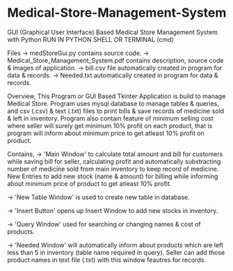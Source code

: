 # Medical-Store-Management-System
GUI (Graphical User Interface) Based Medical Store Management System with Python
RUN IN PYTHON SHELL OR TERMINAL (cmd)

Files
-> medStoreGui.py contains source code.
-> Medical_Store_Management_System.pdf contains description, source code & images of application.
-> bill.csv file automatically created in program for data & records.
-> Needed.txt automatically created in program for data & records.


Overview,
This Program or GUI Based Tkinter Application is build to manage Medical Store.
Program uses mysql database to manage tables & queries, and csv (.csv) & text (.txt) files to print bills & save records of medicine sold & left in inventory.
Program also contain feature of minimum selling cost where seller will surely get minimum 10% profit on each product, that is program will inform about minimum price to get atleast 10% profit on product.

Contains,
-> 'Main Window' to calculate total amount and bill for customers while saving bill for seller, calculating profit and automatically substracting number of medicine sold from main inventory to keep record of medicine. New Entries to add new stock (name & amount) for billing while informing about minimum price of product to get atleast 10% profit.

-> 'New Table Window' is used to create new table in database.

-> 'Insert Button' opens up Insert Window to add new stocks in inventory.

-> 'Query Window' used for searching or changing names & cost of products.

-> 'Needed Window' will automatically inform about products which are left less than 5 in inventory (table name required in query). Seller can add those product names in text file (.txt) with this window feautres for records.


